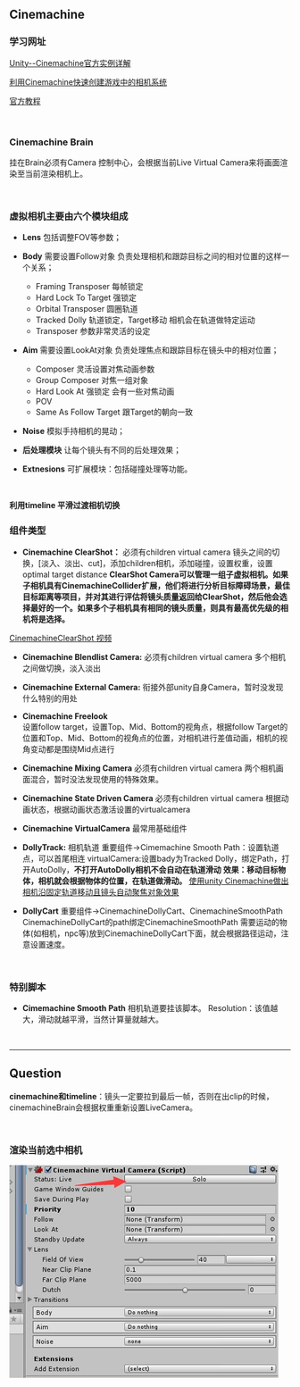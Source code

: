 ## Cinemachine

### 学习网址

[Unity--Cinemachine官方实例详解](https://blog.csdn.net/qq826364410/article/details/80531508) 

[利用Cinemachine快速创建游戏中的相机系统](https://blog.csdn.net/wzpddh/article/details/80653476) 

[官方教程](https://unity3d.com/learn/tutorials/s/animation)

<br/>

### Cinemachine Brain
挂在Brain必须有Camera
控制中心，会根据当前Live Virtual Camera来将画面渲染至当前渲染相机上。

<br/>

### 虚拟相机主要由六个模块组成
+ **Lens**
包括调整FOV等参数；

+ **Body**
需要设置Follow对象
负责处理相机和跟踪目标之间的相对位置的这样一个关系；
    + Framing Transposer 每帧锁定
    + Hard Lock To Target 强锁定
    + Orbital Transposer 圆圈轨道
    + Tracked Dolly 轨道锁定，Target移动 相机会在轨道做特定运动
    + Transposer 参数非常灵活的设定

+ **Aim**
需要设置LookAt对象
负责处理焦点和跟踪目标在镜头中的相对位置；
    + Composer 灵活设置对焦动画参数
    + Group Composer 对焦一组对象
    + Hard Look At 强锁定 会有一些对焦动画
    + POV
    + Same As Follow Target 跟Target的朝向一致

+ **Noise**
模拟手持相机的晃动；

+ **后处理模块**
让每个镜头有不同的后处理效果；

+ **Extnesions**
可扩展模块：包括碰撞处理等功能。

<br/>

**利用timeline 平滑过渡相机切换**

### 组件类型

+ **Cinemachine ClearShot：** 
必须有children virtual camera
镜头之间的切换，[淡入、淡出、cut]，添加children相机，添加碰撞，设置权重，设置optimal target distance
**ClearShot Camera可以管理一组子虚拟相机。如果子相机具有CinemachineCollider扩展，他们将进行分析目标障碍场景，最佳目标距离等项目，并对其进行评估将镜头质量返回给ClearShot，然后他会选择最好的一个。如果多个子相机具有相同的镜头质量，则具有最高优先级的相机将是选择。**

[CinemachineClearShot 视频](https://www.bilibili.com/video/av19187089)

+ **Cinemachine Blendlist Camera:** 
必须有children virtual camera
多个相机之间做切换，淡入淡出

+ **Cinemachine External Camera:**
衔接外部unity自身Camera，暂时没发现什么特别的用处

+ **Cinemachine Freelook**  
设置follow target，设置Top、Mid、Bottom的视角点，根据follow Target的位置和Top、Mid、Bottom的视角点的位置，对相机进行差值动画，相机的视角变动都是围绕Mid点进行

+ **Cinemachine Mixing Camera** 
必须有children virtual camera
两个相机画面混合，暂时没法发现使用的特殊效果。

+ **Cinemachine State Driven Camera**
必须有children virtual camera
根据动画状态，根据动画状态激活设置的virtualcamera

+ **Cinemachine VirtualCamera** 
最常用基础组件

+ **DollyTrack:**
相机轨道
重要组件->Cimemachine Smooth Path：设置轨道点，可以首尾相连
virtualCamera:设置bady为Tracked Dolly，绑定Path，打开AutoDolly，**不打开AutoDolly相机不会自动在轨道滑动**
**效果：移动目标物体，相机就会根据物体的位置，在轨道做滑动。**
[使用unity Cinemachine做出相机沿固定轨道移动且镜头自动聚焦对象效果](https://blog.csdn.net/ILYPL/article/details/78083159?locationNum=8&fps=1) 

+ **DollyCart**
重要组件->CinemachineDollyCart、CinemachineSmoothPath
CinemachineDollyCart的path绑定CinemachineSmoothPath
需要运动的物体(如相机，npc等)放到CinemachineDollyCart下面，就会根据路径运动，注意设置速度。

<br/>

### 特别脚本
+ **Cimemachine Smooth Path**
相机轨道要挂该脚本。
Resolution：该值越大，滑动就越平滑，当然计算量就越大。

<br/>

******  

## Question

**cinemachine和timeline**：镜头一定要拉到最后一帧，否则在出clip的时候，cinemachineBrain会根据权重重新设置LiveCamera。

<br/>

### 渲染当前选中相机

![avator](pic/soloVirtualCam.jpg)

<br/>